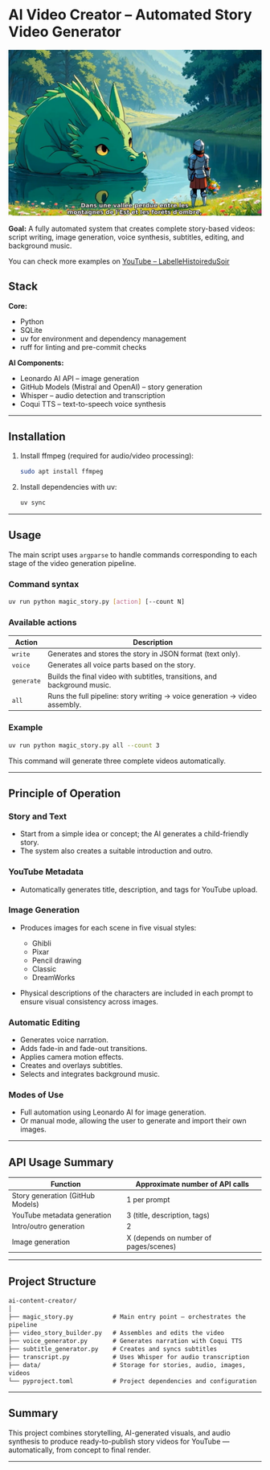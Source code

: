 # AI Video Creator – Automated Story Video Generator

![Example of an AI generated story](docs/story.png)

**Goal:**
A fully automated system that creates complete story-based videos: script writing, image generation, voice synthesis, subtitles, editing, and background music.

You can check more examples on 
<a href="https://www.youtube.com/@Labellehistoiredusoir" target="_blank" rel="noopener noreferrer">
  YouTube – LabelleHistoireduSoir
</a>

## Stack

**Core:**

* Python
* SQLite
* uv for environment and dependency management
* ruff for linting and pre-commit checks

**AI Components:**

* Leonardo AI API – image generation
* GitHub Models (Mistral and OpenAI) – story generation
* Whisper – audio detection and transcription
* Coqui TTS – text-to-speech voice synthesis

---

## Installation

1. Install ffmpeg (required for audio/video processing):

   ```bash
   sudo apt install ffmpeg
   ```
2. Install dependencies with uv:

   ```bash
   uv sync
   ```

---

## Usage

The main script uses `argparse` to handle commands corresponding to each stage of the video generation pipeline.

### Command syntax

```bash
uv run python magic_story.py [action] [--count N]
```

### Available actions

| Action     | Description                                                                |
| ---------- | -------------------------------------------------------------------------- |
| `write`    | Generates and stores the story in JSON format (text only).                 |
| `voice`    | Generates all voice parts based on the story.                              |
| `generate` | Builds the final video with subtitles, transitions, and background music.  |
| `all`      | Runs the full pipeline: story writing → voice generation → video assembly. |

### Example

```bash
uv run python magic_story.py all --count 3
```

This command will generate three complete videos automatically.

---

## Principle of Operation

### Story and Text

* Start from a simple idea or concept; the AI generates a child-friendly story.
* The system also creates a suitable introduction and outro.

### YouTube Metadata

* Automatically generates title, description, and tags for YouTube upload.

### Image Generation

* Produces images for each scene in five visual styles:

  * Ghibli
  * Pixar
  * Pencil drawing
  * Classic
  * DreamWorks
* Physical descriptions of the characters are included in each prompt to ensure visual consistency across images.

### Automatic Editing

* Generates voice narration.
* Adds fade-in and fade-out transitions.
* Applies camera motion effects.
* Creates and overlays subtitles.
* Selects and integrates background music.

### Modes of Use

* Full automation using Leonardo AI for image generation.
* Or manual mode, allowing the user to generate and import their own images.

---

## API Usage Summary

| Function                         | Approximate number of API calls       |
| -------------------------------- | ------------------------------------- |
| Story generation (GitHub Models) | 1 per prompt                          |
| YouTube metadata generation      | 3 (title, description, tags)          |
| Intro/outro generation           | 2                                     |
| Image generation                 | X (depends on number of pages/scenes) |

---

## Project Structure

```
ai-content-creator/
│
├── magic_story.py           # Main entry point – orchestrates the pipeline
├── video_story_builder.py   # Assembles and edits the video
├── voice_generator.py       # Generates narration with Coqui TTS
├── subtitle_generator.py    # Creates and syncs subtitles
├── transcript.py            # Uses Whisper for audio transcription
├── data/                    # Storage for stories, audio, images, videos
└── pyproject.toml           # Project dependencies and configuration
```

---

## Summary

This project combines storytelling, AI-generated visuals, and audio synthesis to produce ready-to-publish story videos for YouTube — automatically, from concept to final render.

---
